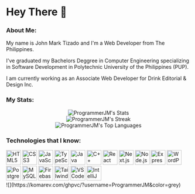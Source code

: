 <h1 align="left">Hey There 👋</h1>

<h3 align="left">About Me: </h3>
<p align="left">My name is John Mark Tizado and I'm a Web Developer from The Philippines.</p>
<p align="left">I've graduated my Bachelors Deggree in Computer Engineering specializing in Software Development in Polytechnic University of the Philippines (PUP).</p>
<p align="left">I am currently working as an Associate Web Developer for Drink Editorial & Design Inc.</p>

<h3 align="left">My Stats: </h3>
<div align="center">
  <img src="https://github-readme-stats.vercel.app/api?username=ProgrammerJM&theme=dark&show_icons=true&hide_border=false&count_private=true" alt="ProgrammerJM's Stats"><br>
  <img src="https://github-readme-streak-stats.herokuapp.com/?user=ProgrammerJM&theme=dark&hide_border=false" alt="ProgrammerJM's Streak"><br>
  <img src="https://github-readme-stats.vercel.app/api/top-langs/?username=ProgrammerJM&theme=dark&show_icons=true&hide_border=false&layout=compact&langs_count=8" alt="ProgrammerJM's Top Languages">
</div>

<h3 align="left">Technologies that I know:</h3>
<div align="left">
  <img src="https://cdn.jsdelivr.net/gh/devicons/devicon/icons/html5/html5-original.svg" height="40" alt="HTML5 logo" />
  <img src="https://cdn.jsdelivr.net/gh/devicons/devicon/icons/css3/css3-original.svg" height="40" alt="CSS3 logo" />
  <img src="https://cdn.jsdelivr.net/gh/devicons/devicon/icons/javascript/javascript-original.svg" height="40" alt="JavaScript logo"" />
  <img src="https://cdn.jsdelivr.net/gh/devicons/devicon/icons/typescript/typescript-original.svg" height="40" alt="TypeScript logo" />
  <img src="https://cdn.jsdelivr.net/gh/devicons/devicon@latest/icons/java/java-original-wordmark.svg" height="40" alt="Java Logo" />
  <img src="https://cdn.jsdelivr.net/gh/devicons/devicon/icons/cplusplus/cplusplus-original.svg" height="40" alt="C++ logo" />
  <img src="https://cdn.jsdelivr.net/gh/devicons/devicon/icons/react/react-original.svg" height="40" alt="React logo" />
  <img src="https://cdn.jsdelivr.net/gh/devicons/devicon/icons/nextjs/nextjs-original.svg" height="40" alt="Next.js logo" />
  <img src="https://cdn.jsdelivr.net/gh/devicons/devicon/icons/nodejs/nodejs-original.svg" height="40" alt="Node.js logo" />
  <img src="https://upload.wikimedia.org/wikipedia/commons/6/64/Expressjs.png" height="40" alt="Express logo"/>
  <img src="https://cdn.jsdelivr.net/gh/devicons/devicon@latest/icons/wordpress/wordpress-original.svg" height="40" alt="WordPress Logo"  />
  <img src="https://cdn.jsdelivr.net/gh/devicons/devicon/icons/postgresql/postgresql-original.svg" height="40" alt="PostgreSQL logo" />
  <img src="https://cdn.jsdelivr.net/gh/devicons/devicon@latest/icons/mysql/mysql-original-wordmark.svg" height="40" alt="MySQL logo" />
  <img src="https://cdn.jsdelivr.net/gh/devicons/devicon/icons/firebase/firebase-plain.svg" height="40" alt="Firebase logo" />
  <img src="https://cdn.jsdelivr.net/gh/devicons/devicon@latest/icons/tailwindcss/tailwindcss-original.svg" height="40" alt="TailwindCSS logo"  />
  <img src="https://cdn.jsdelivr.net/gh/devicons/devicon/icons/vscode/vscode-original.svg" height="40" alt="VSCode logo" />
  <img src="https://cdn.jsdelivr.net/gh/devicons/devicon@latest/icons/intellij/intellij-original.svg" height="40" alt="IntelliJ IDEA Logo"/>
</div>

  <div>
  ![](https://komarev.com/ghpvc/?username=ProgrammerJM&color=grey)
  </div>

